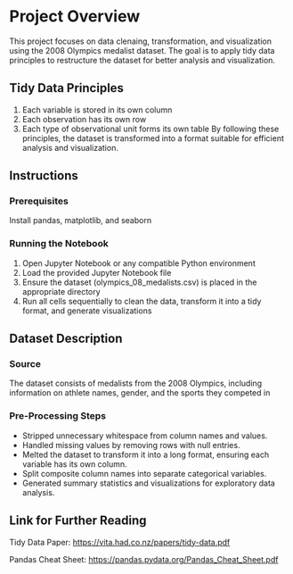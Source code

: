 # Project Overview
This project focuses on data clenaing, transformation, and visualization using the 2008 Olympics medalist dataset. The goal is to apply tidy data principles to restructure the dataset for better analysis and visualization.


## Tidy Data Principles
1. Each variable is stored in its own column
2. Each observation has its own row
3. Each type of observational unit forms its own table
By following these principles, the dataset is transformed into a format suitable for efficient analysis and visualization.


## Instructions
### Prerequisites
Install pandas, matplotlib, and seaborn

### Running the Notebook
1. Open Jupyter Notebook or any compatible Python environment
2. Load the provided Jupyter Notebook file
3. Ensure the dataset (olympics_08_medalists.csv) is placed in the appropriate directory
4. Run all cells sequentially to clean the data, transform it into a tidy format, and generate visualizations


## Dataset Description 
### Source
The dataset consists of medalists from the 2008 Olympics, including information on athlete names, gender, and the sports they competed in

### Pre-Processing Steps
* Stripped unnecessary whitespace from column names and values.
* Handled missing values by removing rows with null entries.
* Melted the dataset to transform it into a long format, ensuring each variable has its own column.
* Split composite column names into separate categorical variables.
* Generated summary statistics and visualizations for exploratory data analysis.


## Link for Further Reading
Tidy Data Paper: https://vita.had.co.nz/papers/tidy-data.pdf 

Pandas Cheat Sheet: https://pandas.pydata.org/Pandas_Cheat_Sheet.pdf 
